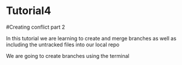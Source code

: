 # Tutorial4

#Creating conflict part 2

In this tutorial we are learning to create and merge branches as well as including
the untracked files into our local repo

We are going to create branches using the terminal
